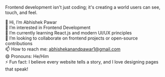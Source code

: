 Frontend development isn't just coding; it's creating a world users can see, touch, and feel.                                                                         
                                                                                                                                                                      
👋 Hi, I’m Abhishek Pawar                                                                                                                                             
👀 I’m interested in Frontend Development                                                                                                                             
🌱 I’m currently learning React.js and modern UI/UX principles                                                                                                        
💞️ I’m looking to collaborate on frontend projects or open-source contributions                                                                                       
📫 How to reach me: abhishekanandpawar1@gmail.com                                                                                                                     
😄 Pronouns: He/Him                                                                                                                                                   
⚡ Fun fact: I believe every website tells a story, and I love designing pages that speak!                                                                            
<!---
AbhishekPawarA1/AbhishekPawarA1 is a ✨ special ✨ repository because its `README.md` (this file) appears on your GitHub profile.
You can click the Preview link to take a look at your changes.
--->
